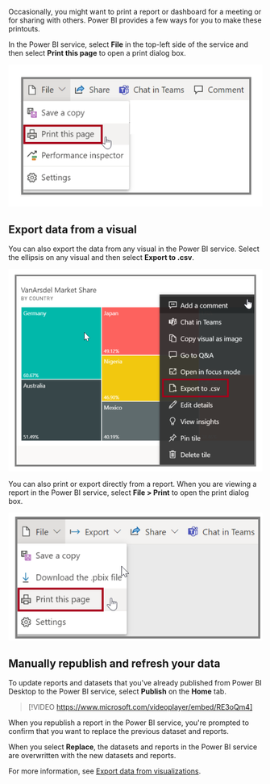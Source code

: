 Occasionally, you might want to print a report or dashboard for a meeting or for sharing with others. Power BI provides a few ways for you to make these printouts.

In the Power BI service, select **File** in the top-left side of the service and then select **Print this page** to open a print dialog box.

![Screenshot of the "Print this page" option.](../media/03-power-bi-desktop-print.png)

## Export data from a visual

You can also export the data from any visual in the Power BI service. Select the ellipsis on any visual and then select **Export to .csv**.

![Screenshot of the "Export to c s v" option.](../media/03-power-bi-desktop-export-data.png)

You can also print or export directly from a report. When you are viewing a report in the Power BI service, select **File > Print** to open the print dialog box.

![Screenshot of the "Export", "Print" option.](../media/03-power-bi-desktop-print-report.png)

## Manually republish and refresh your data

To update reports and datasets that you've already published from Power BI Desktop to the Power BI service, select **Publish** on the **Home** tab.

> [!VIDEO https://www.microsoft.com/videoplayer/embed/RE3oQm4]

When you republish a report in the Power BI service, you're prompted to confirm that you want to replace the previous dataset and reports.

When you select **Replace**, the datasets and reports in the Power BI service are overwritten with the new datasets and reports.

For more information, see [Export data from visualizations](/power-bi/visuals/power-bi-visualization-export-data/?azure-portal=true).
